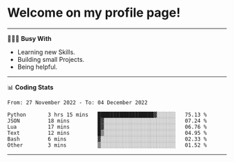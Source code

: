 # Welcome on my profile page!
<!-- print(("dralla"[::-1]+"s").capitalize()) -->

---
👨🏻‍💻 **Busy With**
* Learning new Skills.
* Building small Projects.
* Being helpful.

---
📊 **Coding Stats**
<!--START_SECTION:waka-->

```text
From: 27 November 2022 - To: 04 December 2022

Python       3 hrs 15 mins   ██████████████████▓░░░░░░   75.13 %
JSON         18 mins         █▓░░░░░░░░░░░░░░░░░░░░░░░   07.24 %
Lua          17 mins         █▓░░░░░░░░░░░░░░░░░░░░░░░   06.76 %
Text         12 mins         █▒░░░░░░░░░░░░░░░░░░░░░░░   04.95 %
Bash         6 mins          ▓░░░░░░░░░░░░░░░░░░░░░░░░   02.33 %
Other        3 mins          ▒░░░░░░░░░░░░░░░░░░░░░░░░   01.52 %
```

<!--END_SECTION:waka-->
---
